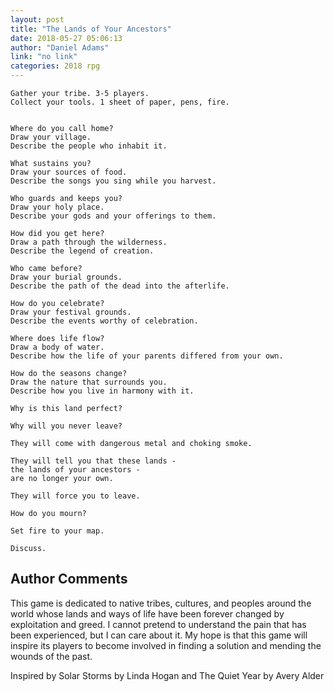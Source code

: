 ```yaml
---
layout: post
title: "The Lands of Your Ancestors"
date: 2018-05-27 05:06:13
author: "Daniel Adams"
link: "no link"
categories: 2018 rpg
---
```

```
Gather your tribe. 3-5 players.
Collect your tools. 1 sheet of paper, pens, fire. 


Where do you call home?
Draw your village.
Describe the people who inhabit it. 

What sustains you?
Draw your sources of food.
Describe the songs you sing while you harvest. 

Who guards and keeps you? 
Draw your holy place.
Describe your gods and your offerings to them. 

How did you get here?
Draw a path through the wilderness.
Describe the legend of creation. 

Who came before? 
Draw your burial grounds.
Describe the path of the dead into the afterlife. 

How do you celebrate? 
Draw your festival grounds.
Describe the events worthy of celebration. 

Where does life flow? 
Draw a body of water.
Describe how the life of your parents differed from your own.

How do the seasons change?
Draw the nature that surrounds you.
Describe how you live in harmony with it.

Why is this land perfect? 

Why will you never leave?
 
They will come with dangerous metal and choking smoke.

They will tell you that these lands - 
the lands of your ancestors - 
are no longer your own. 

They will force you to leave. 

How do you mourn?

Set fire to your map.

Discuss.
```
## Author Comments 

This game is dedicated to native tribes, cultures, and peoples around the world whose lands and ways of life have been forever changed by exploitation and greed. I cannot pretend to understand the pain that has been experienced, but I can care about it. My hope is that this game will inspire its players to become involved in finding a solution and mending the wounds of the past. 

Inspired by Solar Storms by Linda Hogan and The Quiet Year by Avery Alder
